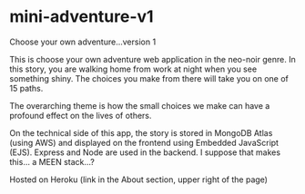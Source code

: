 # mini-adventure-v1
Choose your own adventure...version 1

This is choose your own adventure web application in the neo-noir genre. 
In this story, you are walking home from work at night when you see something shiny. 
The choices you make from there will take you on one of 15 paths.

The overarching theme is how the small choices we make can have a profound effect on the lives of others.

On the technical side of this app, the story is stored in MongoDB Atlas (using AWS) and displayed on the frontend 
using Embedded JavaScript (EJS). Express and Node are used in the backend. I suppose that makes this… a MEEN stack…?

Hosted on Heroku (link in the About section, upper right of the page)
